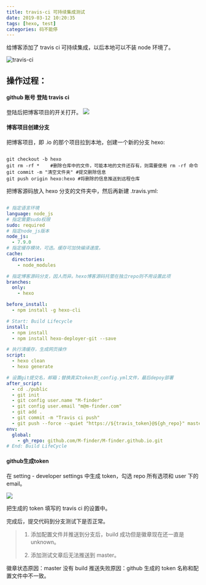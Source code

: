 ```yaml
---
title: travis-ci 可持续集成测试
date: 2019-03-12 10:20:35
tags: [hexo, test]
categories: 码不能停
---
```



给博客添加了  travis ci 可持续集成，以后本地可以不装 node 环境了。

![travis-ci](travis.png)

<!--more-->

## 操作过程：


#### github 账号 登陆 travis ci
登陆后把博客项目的开关打开。
![](set.png)

#### 博客项目创建分支
把博客项目，即 .io 的那个项目拉到本地，创建一个新的分支 hexo:

```git

git checkout -b hexo
git rm -rf *    #删除仓库中的文件，可能本地的文件还存有，则需要使用 rm -rf 命令
git commit -m "清空文件夹" #提交删除信息
git push origin hexo:hexo #将删除的信息推送到远程仓库

```

把博客源码放入 hexo 分支的文件夹中，然后再新建 .travis.yml:
```yml

# 指定语言环境
language: node_js
# 指定需要sudo权限
sudo: required
# 指定node_js版本
node_js:
  - 7.9.0
# 指定缓存模块，可选。缓存可加快编译速度。
cache:
  directories:
    - node_modules

# 指定博客源码分支，因人而异。hexo博客源码托管在独立repo则不用设置此项
branches:
  only:
    - hexo

before_install:
  - npm install -g hexo-cli

# Start: Build Lifecycle
install:
  - npm install
  - npm install hexo-deployer-git --save

# 执行清缓存，生成网页操作
script:
  - hexo clean
  - hexo generate

# 设置git提交名，邮箱；替换真实token到_config.yml文件，最后depoy部署
after_script:
  - cd ./public
  - git init
  - git config user.name "M-finder"
  - git config user.email "m@m-finder.com"
  - git add .
  - git commit -m "Travis ci push"
  - git push --force --quiet "https://${travis_token}@${gh_repo}" master:master
env:
  global:
    - gh_repo: github.com/M-finder/M-finder.github.io.git
# End: Build LifeCycle

```

#### github生成token
在 setting - developer settings 中生成 token，勾选 repo 所有选项和 user 下的 email。

![](github-set.png)

把生成的 token 填写的 travis ci 的设置中。

完成后，提交代码到分支测试下是否正常。

>1. 添加配置文件并推送到分支后，build 成功但是徽章现在还一直是 unknown。
>
>2. 添加测试文章后无法推送到 master。

徽章状态原因：master 没有 build
推送失败原因：github 生成的 token 名称和配置文件中不一致。 

